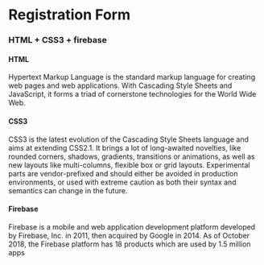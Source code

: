 # Registration Form

### HTML + CSS3 + firebase


####  HTML 

Hypertext Markup Language is the standard markup language for creating web pages and web applications. With Cascading Style Sheets and JavaScript, it forms a triad of cornerstone technologies for the World Wide Web.

#### CSS3

CSS3 is the latest evolution of the Cascading Style Sheets language and aims at extending CSS2.1. It brings a lot of long-awaited novelties, like rounded corners, shadows, gradients, transitions or animations, as well as new layouts like multi-columns, flexible box or grid layouts. Experimental parts are vendor-prefixed and should either be avoided in production environments, or used with extreme caution as both their syntax and semantics can change in the future.

#### Firebase

Firebase is a mobile and web application development platform developed by Firebase, Inc. in 2011, then acquired by Google in 2014. As of October 2018, the Firebase platform has 18 products which are used by 1.5 million apps
